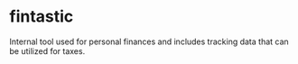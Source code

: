 # fintastic
Internal tool used for personal finances and includes tracking data that can be utilized for taxes.
